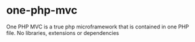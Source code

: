 one-php-mvc
===========

One PHP MVC is a true php microframework that is contained in one PHP file. No libraries, extensions or dependencies
